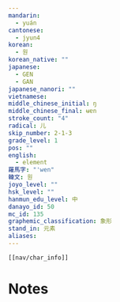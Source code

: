 ```yaml
---
mandarin:
  - yuán
cantonese:
  - jyun4
korean:
  - 원
korean_native: ""
japanese:
  - GEN
  - GAN
japanese_nanori: ""
vietnamese:
middle_chinese_initial: ŋ
middle_chinese_final: ʉɐn
stroke_count: "4"
radical: 儿
skip_number: 2-1-3
grade_level: 1
pos: ""
english:
  - element
羅馬字: "'wen"
韓文: 원
joyo_level: ""
hsk_level: ""
hanmun_edu_level: 中
danayo_id: 50
mc_id: 135
graphemic_classification: 象形
stand_in: 元素
aliases:
---
```

```meta-bind-embed
[[nav/char_info]]
```

# Notes
